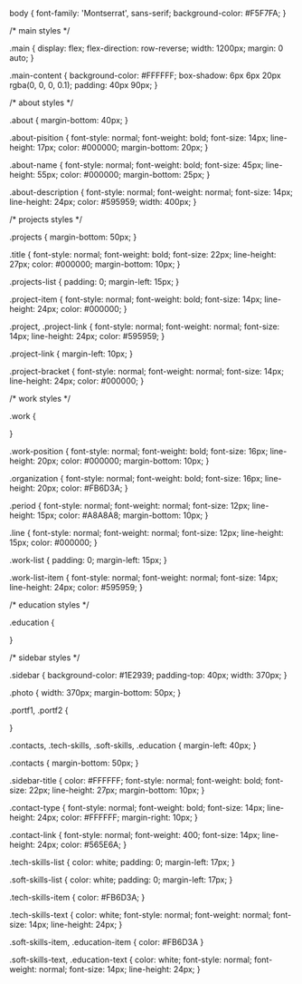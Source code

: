 
body {
    font-family: 'Montserrat', sans-serif;
    background-color: #F5F7FA;
}

/* main styles */

.main {
    display: flex;
    flex-direction: row-reverse;
    width: 1200px;
    margin: 0 auto;
}

.main-content {
    background-color: #FFFFFF;
    box-shadow: 6px 6px 20px rgba(0, 0, 0, 0.1);
    padding: 40px 90px;
}

/* about styles */

.about {
    margin-bottom: 40px;
}

.about-pisition {
    font-style: normal;
    font-weight: bold;
    font-size: 14px;
    line-height: 17px;
    color: #000000;
    margin-bottom: 20px;
}

.about-name {
    font-style: normal;
    font-weight: bold;
    font-size: 45px;
    line-height: 55px;
    color: #000000;
    margin-bottom: 25px;
}

.about-description {
    font-style: normal;
    font-weight: normal;
    font-size: 14px;
    line-height: 24px;
    color: #595959;
    width: 400px;
}

/* projects styles */

.projects {
    margin-bottom: 50px;
}

.title {
    font-style: normal;
    font-weight: bold;
    font-size: 22px;
    line-height: 27px;
    color: #000000;
    margin-bottom: 10px;
}

.projects-list {
    padding: 0;
    margin-left: 15px;
}

.project-item {
    font-style: normal;
    font-weight: bold;
    font-size: 14px;
    line-height: 24px;
    color: #000000;
}

.project,
.project-link {
    font-style: normal;
font-weight: normal;
font-size: 14px;
line-height: 24px;
color: #595959;
}

.project-link {
    margin-left: 10px;
}

.project-bracket {
    font-style: normal;
    font-weight: normal;
    font-size: 14px;
    line-height: 24px;
    color: #000000;
}

/* work styles */

.work {
    
}

.work-position {
    font-style: normal;
font-weight: bold;
font-size: 16px;
line-height: 20px;
color: #000000;
margin-bottom: 10px;
}

.organization {
    font-style: normal;
font-weight: bold;
font-size: 16px;
line-height: 20px;
color: #FB6D3A;
}

.period {
    font-style: normal;
font-weight: normal;
font-size: 12px;
line-height: 15px;
color: #A8A8A8;
margin-bottom: 10px;
}

.line {
    font-style: normal;
font-weight: normal;
font-size: 12px;
line-height: 15px;
color: #000000;
}

.work-list {
    padding: 0;
    margin-left: 15px;
}

.work-list-item {
    font-style: normal;
font-weight: normal;
font-size: 14px;
line-height: 24px;
color: #595959;
}

/* education styles */

.education {

}

/* sidebar styles */

.sidebar {
    background-color: #1E2939;
    padding-top: 40px;
    width: 370px;
}

.photo {
    width: 370px;
    margin-bottom: 50px;
}

.portf1,
.portf2 {
    
}

.contacts,
.tech-skills,
.soft-skills,
.education {
    margin-left: 40px;
}

.contacts {
    margin-bottom: 50px;
}

.sidebar-title {
    color: #FFFFFF;
    font-style: normal;
    font-weight: bold;
    font-size: 22px;
    line-height: 27px;
    margin-bottom: 10px;
}

.contact-type {
    font-style: normal;
    font-weight: bold;
    font-size: 14px;
    line-height: 24px;
    color: #FFFFFF;
    margin-right: 10px;
}

.contact-link {
    font-style: normal;
    font-weight: 400;
    font-size: 14px;
    line-height: 24px;
    color: #565E6A;
}

.tech-skills-list {
    color: white;
    padding: 0;
    margin-left: 17px;
}

.soft-skills-list {
    color: white;
    padding: 0;
    margin-left: 17px;
}

.tech-skills-item {
    color: #FB6D3A;
}

.tech-skills-text {
    color: white;
    font-style: normal;
    font-weight: normal;
    font-size: 14px;
    line-height: 24px;
}

.soft-skills-item,
.education-item {
    color: #FB6D3A
}

.soft-skills-text,
.education-text {
    color: white;
    font-style: normal;
    font-weight: normal;
    font-size: 14px;
    line-height: 24px;
}
